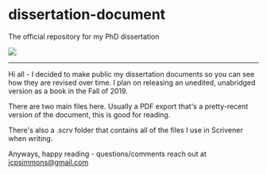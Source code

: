 # dissertation-document
The official repository for my PhD dissertation

![](https://media.giphy.com/media/7SKOwf1nD6j6XhfLMG/giphy.gif)

---

Hi all - I decided to make public my dissertation documents so you can see how they are revised over time. I plan on releasing an unedited, unabridged version as a book in the Fall of 2019. 

There are two main files here. Usually a PDF export that's a pretty-recent version of the document, this is good for reading.

There's also a .scrv folder that contains all of the files I use in Scrivener when writing.

Anyways, happy reading - questions/comments reach out at jcpsimmons@gmail.com
